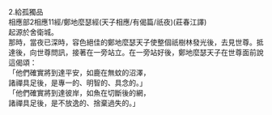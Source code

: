 2.給孤獨品  
相應部2相應11經/鄭地麼瑟經(天子相應/有偈篇/祇夜)(莊春江譯)  
起源於舍衛城。  
那時，當夜已深時，容色絕佳的鄭地麼瑟天子使整個祇樹林發光後，去見世尊。抵達後，向世尊問訊，接著在一旁站立。在一旁站好後，鄭地麼瑟天子在世尊面前說這偈頌：  
「他們確實將到達平安，如鹿在無蚊的沼澤，  
諸禪具足後，是專一的、明智的、具念的。」  
「他們確實將到達彼岸，如魚在切斷後的網，  
諸禪具足後，是不放逸的、捨棄過失的。」  
  
  
